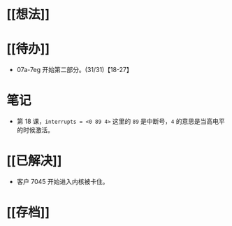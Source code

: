 # [[想法]]

# [[待办]]
- 07a-7eg 开始第二部分。(31/31)【18-27】

# 笔记
- 第 18 课，`interrupts = <0 89 4>` 这里的 `89` 是中断号，`4` 的意思是当高电平的时候激活。
# [[已解决]]
- 客户 7045 开始进入内核被卡住。
# [[存档]]